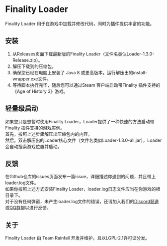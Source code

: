 # Finality Loader

Finality Loader 用于在游戏中加载并修改代码，同时为插件提供丰富的功能。  

## 安装
1. 从Releases页面下载最新版的Finality Loader（文件名类似Loader-1.3.0-Release.zip）。
2. 解压下载到的压缩包。
3. 确保您已经在电脑上安装了 Java 8 或更高版本，运行解压出的install-wrapper.exe文件。
4. 等待脚本执行完毕，随后您可以通过Steam 客户端启动带Finality 插件支持的《Age of History 3》游戏。

## 轻量级启动  
如果您只是想暂时使用Finality Loader，Loader提供了一种快速的方法启动带Finality 插件支持的游戏实例。  
首先，按照上述步骤解压出压缩包内的内容。  
然后，双击解压出的Loader核心文件（文件名类似Loader-1.3.0-all.jar），Loader会自动搜索游戏位置并启动。  

## 反馈
在Github仓库的issues页面发布一篇issue，详细描述你遇到的问题，并且带上loader.log文件。  
如果你按照上述方式安装Finality Loader，loader.log日志文件应当在你游戏的根目录下。  
对于没有任何弹窗，未产生loader.log文件的错误，还请加入我们的[Discord频道](https://discord.gg/jUAxQ8bj)或[QQ群聊](https://qm.qq.com/q/i0YEYO1Klq)以进行反馈。

## 关于
Finality Loader 由 Team Rainfall 开发并维护，且以LGPL-2.1许可证分发。
